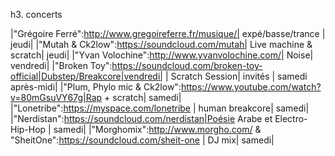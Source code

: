 h3. concerts


|"Grégoire Ferré":http://www.gregoireferre.fr/musique/| expé/basse/trance | jeudi|
|"Mutah & Ck2low":https://soundcloud.com/mutah| Live machine & scratch| jeudi|
|"Yvan Volochine":http://www.yvanvolochine.com/| Noise| vendredi|
|"Broken Toy":https://soundcloud.com/broken-toy-official|Dubstep/Breakcore|vendredi|
| Scratch Session| invités | samedi après-midi|
|"Plum, Phylo mic & Ck2low":https://www.youtube.com/watch?v=80mGsuVY67g|Rap + scratch| samedi|
|"Lonetribe":https://myspace.com/lonetribe | human breakcore| samedi|
|"Nerdistan":https://soundcloud.com/nerdistan|Poésie Arabe et Electro-Hip-Hop | samedi|
|"Morghomix":http://www.morgho.com/ & "SheitOne":https://soundcloud.com/sheit-one | DJ mix| samedi|